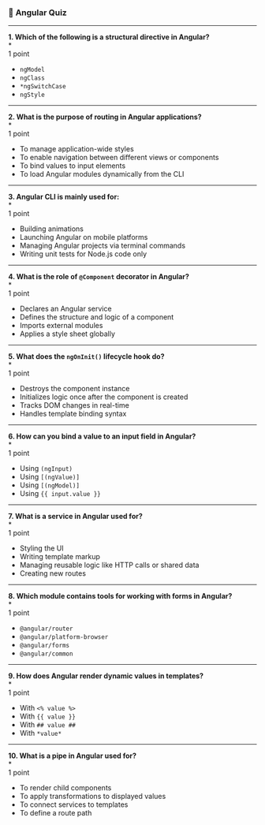 

### 🧪 **Angular  Quiz**

---

**1. Which of the following is a structural directive in Angular?**  
\*  
1 point  
- `ngModel`  
- `ngClass`  
- `*ngSwitchCase`  
- `ngStyle`

---

**2. What is the purpose of routing in Angular applications?**  
\*  
1 point  
- To manage application-wide styles  
- To enable navigation between different views or components  
- To bind values to input elements  
- To load Angular modules dynamically from the CLI

---

**3. Angular CLI is mainly used for:**  
\*  
1 point  
- Building animations  
- Launching Angular on mobile platforms  
- Managing Angular projects via terminal commands  
- Writing unit tests for Node.js code only

---

**4. What is the role of `@Component` decorator in Angular?**  
\*  
1 point  
- Declares an Angular service  
- Defines the structure and logic of a component  
- Imports external modules  
- Applies a style sheet globally

---

**5. What does the `ngOnInit()` lifecycle hook do?**  
\*  
1 point  
- Destroys the component instance  
- Initializes logic once after the component is created  
- Tracks DOM changes in real-time  
- Handles template binding syntax

---

**6. How can you bind a value to an input field in Angular?**  
\*  
1 point  
- Using `(ngInput)`  
- Using `[(ngValue)]`  
- Using `[(ngModel)]`  
- Using `{{ input.value }}`

---

**7. What is a service in Angular used for?**  
\*  
1 point  
- Styling the UI  
- Writing template markup  
- Managing reusable logic like HTTP calls or shared data  
- Creating new routes

---

**8. Which module contains tools for working with forms in Angular?**  
\*  
1 point  
- `@angular/router`  
- `@angular/platform-browser`  
- `@angular/forms`  
- `@angular/common`

---

**9. How does Angular render dynamic values in templates?**  
\*  
1 point  
- With `<% value %>`  
- With `{{ value }}`  
- With `## value ##`  
- With `*value*`

---

**10. What is a pipe in Angular used for?**  
\*  
1 point  
- To render child components  
- To apply transformations to displayed values  
- To connect services to templates  
- To define a route path

